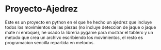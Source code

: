 # Proyecto-Ajedrez
Este es un proyecto en python en el que he hecho un ajedrez que incluye todos los movimientos de las piezas (no incluye deteccion de jaque o jaque mate ni enroque), he usado la libreria pygame para mostrar el tablero y un metodo que crea un archivo escribiendo los movimientos, el resto es programacion sencilla repartida en metodos.
